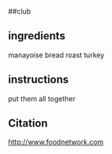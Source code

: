 ##club

## ingredients
manayoise
bread
roast turkey

## instructions
put them all together


## Citation
http://www.foodnetwork.com
